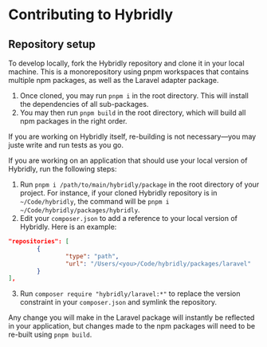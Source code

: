 # Contributing to Hybridly

## Repository setup

To develop locally, fork the Hybridly repository and clone it in your local machine. This is a monorepository using pnpm workspaces that contains multiple npm packages, as well as the Laravel adapter package.

1. Once cloned, you may run `pnpm i` in the root directory. This will install the dependencies of all sub-packages.
2. You may then run `pnpm build` in the root directory, which will build all npm packages in the right order.

If you are working on Hybridly itself, re-building is not necessary—you may juste write and run tests as you go.

If you are working on an application that should use your local version of Hybridly, run the following steps:

1. Run `pnpm i /path/to/main/hybridly/package` in the root directory of your project. For instance, if your cloned Hybridly repository is in `~/Code/hybridly`, the command will be `pnpm i ~/Code/hybridly/packages/hybridly`.
2. Edit your `composer.json` to add a reference to your local version of Hybridly. Here is an example:

```json
"repositories": [
		{
				"type": "path",
				"url": "/Users/<you>/Code/hybridly/packages/laravel"
		}
],
```
3. Run `composer require "hybridly/laravel:*"` to replace the version constraint in your `composer.json` and symlink the repository.

Any change you will make in the Laravel package will instantly be reflected in your application, but changes made to the npm packages will need to be re-built using `pnpm build`.
